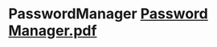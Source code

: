 # PasswordManager [Password Manager.pdf](https://github.com/en3sctl/PasswordManager/files/8934147/Password.Manager.pdf)
